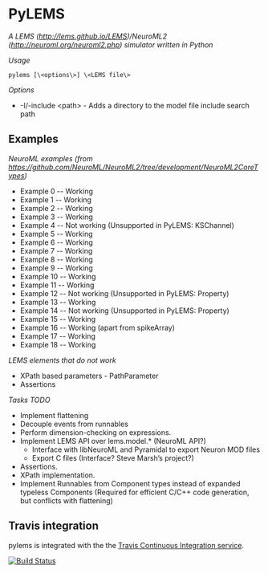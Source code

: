 PyLEMS 
======

_A LEMS (http://lems.github.io/LEMS)/NeuroML2 (http://neuroml.org/neuroml2.php) simulator written in Python_

_Usage_

    pylems [\<options\>] \<LEMS file\>

_Options_

- -I/-include \<path\> - Adds a directory to the model file include search path

Examples
--------

_NeuroML examples (from https://github.com/NeuroML/NeuroML2/tree/development/NeuroML2CoreTypes)_


- Example 0 --  Working
- Example 1 --  Working
- Example 2 --  Working
- Example 3 --  Working
- Example 4 --  Not working (Unsupported in PyLEMS: KSChannel)
- Example 5 --  Working
- Example 6 --  Working
- Example 7 --  Working
- Example 8 --  Working
- Example 9 --  Working
- Example 10 -- Working
- Example 11 -- Working
- Example 12 -- Not working (Unsupported in PyLEMS: Property)
- Example 13 -- Working
- Example 14 -- Not working (Unsupported in PyLEMS: Property)
- Example 15 -- Working
- Example 16 -- Working (apart from spikeArray)
- Example 17 -- Working
- Example 18 -- Working

      
_LEMS elements that do not work_

- XPath based parameters - PathParameter
- Assertions

_Tasks TODO_

- Implement flattening
- Decouple events from runnables
- Perform dimension-checking on expressions.
- Implement LEMS API over lems.model.* (NeuroML API?)
  - Interface with libNeuroML and Pyramidal to export Neuron MOD files
  - Export C files (Interface? Steve Marsh’s project?)
- Assertions.
- XPath implementation.
- Implement Runnables from Component types instead of expanded typeless Components (Required for efficient C/C++ code generation, but conflicts with flattening)



Travis integration
------------------

pylems is integrated with the the [Travis Continuous Integration service](http://travis-ci.org/).

[![Build Status](https://travis-ci.org/LEMS/pylems.png?branch=master)](https://travis-ci.org/LEMS/pylems)


